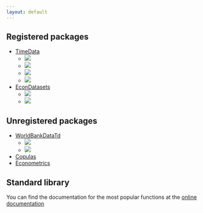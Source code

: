 ```yaml
---
layout: default
---
```


## Registered packages

- [TimeData](http://juliafinmetrix.github.io/TimeData.jl)
  - [<img src="https://travis-ci.org/JuliaFinMetriX/TimeData.jl.png">](https://travis-ci.org/JuliaFinMetriX/TimeData.jl)
  - [<img src="https://coveralls.io/repos/JuliaFinMetriX/TimeData.jl/badge.png">](https://coveralls.io/r/JuliaFinMetriX/TimeData.jl?branch%3Dmaster)
  - [<img src="http://pkg.julialang.org/badges/TimeData_release.svg">](http://pkg.julialang.org/?pkg%3DTimeData&ver%3Drelease)
  - [<img src="https://zenodo.org/badge/doi/10.5281/zenodo.12003.png">](http://dx.doi.org/10.5281/zenodo.12003)
- [EconDatasets](http://juliafinmetrix.github.io/EconDatasets.jl)
  - [<img
    src="https://travis-ci.org/JuliaFinMetriX/EconDatasets.jl.png">](https://travis-ci.org/JuliaFinMetriX/EconDatasets.jl)  
  - [<img src="https://coveralls.io/repos/JuliaFinMetriX/EconDatasets.jl/badge.png">](https://coveralls.io/r/JuliaFinMetriX/EconDatasets.jl?branch%3Dmaster)

## Unregistered packages

- [WorldBankDataTd](http://juliafinmetrix.github.io/WorldBankDataTd.jl/)
  - [<img src="https://travis-ci.org/JuliaFinMetriX/WorldBankDataTd.jl.svg">](https://travis-ci.org/JuliaFinMetriX/WorldBankDataTd.jl)
  - [<img src="https://coveralls.io/repos/JuliaFinMetriX/WorldBankDataTd.jl/badge.png">](https://coveralls.io/r/JuliaFinMetriX/WorldBankDataTd.jl)
- [Copulas](http://juliafinmetrix.github.io/Copulas.jl/)
- [Econometrics](http://juliafinmetrix.github.io/Econometrics.jl/)

## Standard library

You can find the documentation for the most popular functions at the
[online documentation](http://juliafinmetrix.readthedocs.org/en/latest/index.html)
